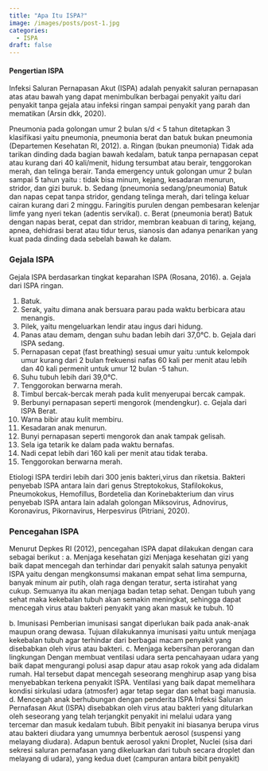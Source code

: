 ```yaml
---
title: "Apa Itu ISPA?"
image: /images/posts/post-1.jpg
categories: 
  - ISPA
draft: false
---
```


#### Pengertian ISPA
Infeksi Saluran Pernapasan Akut (ISPA) adalah penyakit saluran pernapasan atas atau bawah yang dapat menimbulkan berbagai penyakit yaitu dari penyakit tanpa gejala atau infeksi ringan sampai penyakit yang parah dan mematikan (Arsin dkk, 2020).

Pneumonia pada golongan umur 2 bulan s/d < 5 tahun ditetapkan 3 klasifikasi yaitu pneumonia, pneumonia berat dan batuk bukan pneumonia (Departemen Kesehatan RI, 2012).
a. Ringan (bukan pneumonia)
Tidak ada tarikan dinding dada bagian bawah kedalam, batuk tanpa pernapasan
cepat atau kurang dari 40 kali/menit, hidung tersumbat atau berair, tenggorokan merah, dan telinga berair. Tanda emergency untuk golongan umur 2 bulan sampai 5 tahun yaitu : tidak bisa minum, kejang, kesadaran menurun, stridor, dan gizi buruk.
b. Sedang (pneumonia sedang/pneumonia)
Batuk dan napas cepat tanpa stridor, gendang telinga merah, dari telinga keluar
cairan kurang dari 2 minggu. Faringitis purulen dengan pembesaran kelenjar limfe yang nyeri tekan (adentis servikal).
c. Berat (pneumonia berat)
Batuk dengan napas berat, cepat dan stridor, membran keabuan di taring, kejang, apnea, dehidrasi berat atau tidur terus, sianosis dan adanya penarikan yang kuat pada dinding dada sebelah bawah ke dalam.

### Gejala ISPA
Gejala ISPA berdasarkan tingkat keparahan ISPA (Rosana, 2016). a. Gejala dari ISPA ringan.
1. Batuk.
2. Serak, yaitu dimana anak bersuara parau pada waktu berbicara atau menangis.
3. Pilek, yaitu mengeluarkan lendir atau ingus dari hidung.
4. Panas atau demam, dengan suhu badan lebih dari 37,0°C.
b. Gejala dari ISPA sedang.
1. Pernapasan cepat (fast breathing) sesuai umur yaitu :untuk kelompok umur
kurang dari 2 bulan frekuensi nafas 60 kali per menit atau lebih dan 40 kali
permenit untuk umur 12 bulan -5 tahun.
2. Suhu tubuh lebih dari 39,0°C.
3. Tenggorokan berwarna merah.
4. Timbul bercak-bercak merah pada kulit menyerupai bercak campak.
5. Berbunyi pernapasan seperti mengorok (mendengkur).
c. Gejala dari ISPA Berat.
1. Warna bibir atau kulit membiru.
2. Kesadaran anak menurun.
3. Bunyi pernapasan seperti mengorok dan anak tampak gelisah.
4. Sela iga tetarik ke dalam pada waktu bernafas.
5. Nadi cepat lebih dari 160 kali per menit atau tidak teraba.
6. Tenggorokan berwarna merah.

Etiologi ISPA terdiri lebih dari 300 jenis bakteri,virus dan riketsia. Bakteri penyebab ISPA antara lain dari genus Streptokokus, Stafilokokus, Pneumokokus, Hemofillus, Bordetelia dan Korinebakterium dan virus penyebab ISPA antara lain adalah golongan Miksovirus, Adnovirus, Koronavirus, Pikornavirus,  Herpesvirus (Pitriani, 2020).

### Pencegahan ISPA
Menurut Depkes RI (2012), pencegahan ISPA dapat dilakukan dengan cara sebagai berikut :
a. Menjaga kesehatan gizi
Menjaga kesehatan gizi yang baik dapat mencegah dan terhindar dari penyakit
salah satunya penyakit ISPA yaitu dengan mengkonsumsi makanan empat sehat lima sempurna, banyak minum air putih, olah raga dengan teratur, serta istirahat yang cukup. Semuanya itu akan menjaga badan tetap sehat. Dengan tubuh yang sehat maka kekebalan tubuh akan semakin meningkat, sehingga dapat mencegah virus atau bakteri penyakit yang akan masuk ke tubuh.
10

b. Imunisasi
Pemberian imunisasi sangat diperlukan baik pada anak-anak maupun orang
dewasa. Tujuan dilakukannya imunisasi yaitu untuk menjaga kekebalan tubuh agar terhindar dari berbagai macam penyakit yang disebabkan oleh virus atau bakteri. c. Menjaga kebersihan perorangan dan lingkungan
Dengan membuat ventilasi udara serta pencahayaan udara yang baik dapat mengurangi polusi asap dapur atau asap rokok yang ada didalam rumah. Hal tersebut dapat mencegah seseorang menghirup asap yang bisa menyebabkan terkena penyakit ISPA. Ventilasi yang baik dapat memelihara kondisi sirkulasi udara (atmosfer) agar tetap segar dan sehat bagi manusia.
d. Mencegah anak berhubungan dengan penderita ISPA
Infeksi Saluran Pernafasan Akut (ISPA) disebabkan oleh virus atau bakteri
yang ditularkan oleh seseorang yang telah terjangkit penyakit ini melalui udara yang tercemar dan masuk kedalam tubuh. Bibit penyakit ini biasanya berupa virus atau bakteri diudara yang umumnya berbentuk aerosol (suspensi yang melayang diudara). Adapun bentuk aerosol yakni Droplet, Nuclei (sisa dari sekresi saluran pernafasan yang dikeluarkan dari tubuh secara droplet dan melayang di udara), yang kedua duet (campuran antara bibit penyakit)